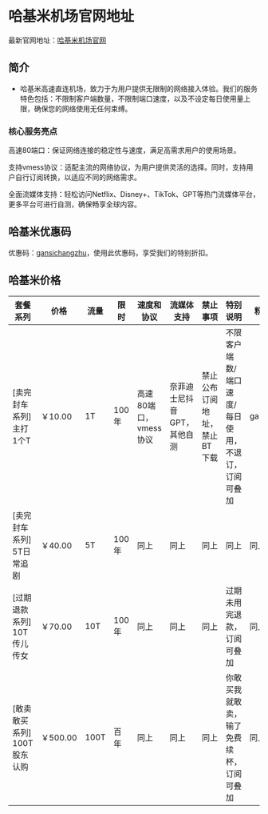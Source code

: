 # 哈基米机场官网地址

最新官网地址：[哈基米机场官网](https://a.hajimi.online/bfee9331b4434017a8bdc4a6c42dee28/NTUyM2Zk)


## 简介

- 哈基米高速直连机场，致力于为用户提供无限制的网络接入体验。我们的服务特色包括：不限制客户端数量，不限制端口速度，以及不设定每日使用量上限，确保您的网络使用无任何束缚。

### 核心服务亮点
高速80端口：保证网络连接的稳定性与速度，满足高需求用户的使用场景。

支持vmess协议：适配主流的网络协议，为用户提供灵活的选择。同时，支持用户自行订阅转换，以适应不同的网络需求。

全面流媒体支持：轻松访问Netflix、Disney+、TikTok、GPT等热门流媒体平台，更多平台可进行自测，确保畅享全球内容。


## 哈基米优惠码

优惠码：[gansichangzhu](https://a.hajimi.online/bfee9331b4434017a8bdc4a6c42dee28/NTUyM2Zk)，使用此优惠码，享受我们的特别折扣。


## 哈基米价格

| 套餐系列             | 价格    | 流量         | 限时      | 速度和协议             | 流媒体支持                    | 禁止事项                                     | 特别说明                                     | 粉碎性骨折码      |
|-------------------|-------|------------|---------|-------------------|-------------------------|----------------------------------------|----------------------------------------|---------------|
| [卖完封车系列] 主打1个T | ￥10.00 | 1T         | 100年     | 高速80端口，vmess协议   | 奈菲迪士尼抖音GPT，其他自测         | 禁止公布订阅地址，禁止BT下载                    | 不限客户端数/端口速度/每日使用，不退订，订阅可叠加    | gansichangzhu |
| [卖完封车系列] 5T日常追剧 | ￥40.00 | 5T         | 100年     | 同上                 | 同上                       | 同上                                       | 同上                                       | 同上          |
| [过期退款系列] 10T传儿传女 | ￥70.00 | 10T        | 100年     | 同上                 | 同上                       | 同上                                       | 过期未用完退款，订阅可叠加                         | 同上          |
| [敢卖敢买系列] 100T股东认购 | ￥500.00| 100T       | 百年     | 同上                 | 同上                       | 同上                                       | 你敢买我就敢卖，输了免费续杯，订阅可叠加                | 同上          |

